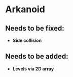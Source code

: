 # Arkanoid

## Needs to be fixed:
- **Side collision**

## Needs to be added:
- **Levels via 2D array**
